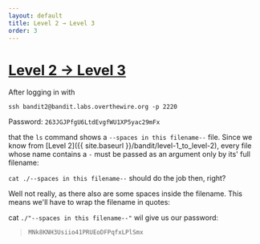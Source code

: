 ```yaml
---
layout: default
title: Level 2 → Level 3
order: 3
---
```


# [Level 2 → Level 3](https://overthewire.org/wargames/bandit/bandit3.html)
After logging in with 

`ssh bandit2@bandit.labs.overthewire.org -p 2220`

Password: `263JGJPfgU6LtdEvgfWU1XP5yac29mFx`

that the `ls` command shows a `--spaces in this filename--` file. Since we know from [Level 2]({{ site.baseurl }}/bandit/level-1_to_level-2), every file whose name contains a `-` must be passed as an argument only by its' full filename:

`cat ./--spaces in this filename--` should do the job then, right?

Well not really, as there also are some spaces inside the filename. This means we'll have to wrap the filename in quotes:

cat `./"--spaces in this filename--"` wil give us our password:

> `MNk8KNH3Usiio41PRUEoDFPqfxLPlSmx`